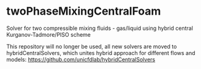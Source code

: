 # twoPhaseMixingCentralFoam
Solver for two compressible mixing fluids - gas/liquid using hybrid central Kurganov-Tadmore/PISO scheme

This repository will no longer be used, all new solvers are moved to hybridCentralSolvers,
which unites hybrid approach for different flows and models: https://github.com/unicfdlab/hybridCentralSolvers

